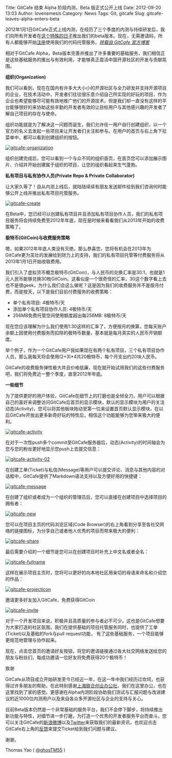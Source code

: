 Title: GitCafe 结束 Alpha 阶段内测，Beta 版正式公开上线
Date: 2012-09-20 13:03
Author: lovenemesis
Category: News
Tags: Git, gitcafe
Slug: gitcafe-leaves-alpha-enters-beta

2012年1月1日GitCafe正式上线内测，在经历了三个季度的内测与持续研发后，我们向所有开发者在[这个特殊的日子](http://softwarefreedomday.org/)推出我们的beta版本。现在，无需邀请码，所有人都能够开始[注册](http://gitcafe.com/signup)使用我们的代码托管服务。*[转载自
GitCafe 官方博客](http://blog.gitcafe.com/92.html)*

相对于GitCafe
Alpha，Beta版本完善并推出了许多重要的基础服务，我们相信正是这些基础服务的推出与有效利用，才能够真正盘活中国开源社区的开发与贡献氛围。

**组织(Organization)**

我们可以看到，现在在国内有许多大大小小的开源社区与全力研发并支持开源项目的企业，在技术活动中，开发者们往往很乐意介绍自己所实现的好玩的项目，作为企业也希望能够尽可能有效地推广他们的开源技术，但是我们却一直没有这样的平台能够很好的来协助这些辛勤的开发者有效的让目标用户与其他感兴趣的开发者了解自己项目的存在与使命。

组织功能就是为了解决这一问题而诞生，我们允许任一用户自行创建组织，以一个官方的名义去发起一些项目来让开发者们关注和参与。在用户的首页与右上角下拉菜单中，都可以看到创建组织的按钮。

[![](http://lt-file.b0.upaiyun.com/files/2012/09/gitcafe-organization.png "gitcafe-organization")](http://lt-file.b0.upaiyun.com/files/2012/09/gitcafe-organization.png)

组织创建完成后，您可以看到一个与众不同的组织首页，在首页您可以添加展示图片、介绍并开始创建属于组织的项目，让您的组织看起来生气蓬勃。

**私有项目与私有协作人员(Private Repo & Private Collaborator)**

让大家久等了！自从内测上线后，就陆陆续续有朋友发送邮件给到我们咨询何时能够公开上线并推出私有项目托管服务。

[![](http://lt-file.b0.upaiyun.com/files/2012/09/gitcafe-create.png "gitcafe-create")](http://lt-file.b0.upaiyun.com/files/2012/09/gitcafe-create.png)

在Beta中，您已经可以创建私有项目并且添加私有项目协作人员，我们的私有项目服务将会持续免费至2012年年底，现在是时候来看看我们从2013年开始的收费策略了。

**极特币(GitCoin)与收费服务策略**

嗯，如果2012年年底人类没有灭绝，那么恭喜您，您将有机会在2013年为GitCafe更为茁壮的发展给到财力上的支持，我们的私有项目托管等付费服务将从2013年1月1日开始收取费用。

我们引入了虚拟货币概念极特币(GitCoin)，与人民币的兑换汇率是30:1，也就是1元人民币能够兑换30枚GitCoin。这看似是一个很奇怪的汇率，30这个数字看上去也不是很geek，为什么我们会这么做呢？这是因为我们的收费服务并不是按月付费，而是按天，以下是我们目前付费服务的收费策略：

-   单个私有项目: 4极特币/天
-   添加单个私有项目协作人员: 4极特币/天
-   256MB免费托管空间使用额度超出每256MB: 8极特币/天

现在您应该理解为什么我们使用1:30这样的汇率了，方便按月的换算，您每天账户余额上因使用付费服务而扣除的极特币数量，基本就是每月真实的人民币开销额度。

举个例子，作为一个GitCafe用户我如果现在有两个私有项目，三个私有项目协作人员，那么我每天将会使用(2+3)*4共20极特币，每个月支出约20块人民币。

GitCafe的收费服务弹性极大并且价格低廉，现在就开始试用我们的这些付费服务吧，我们将免费近一整个季度，直至2012年年底。

**一些细节**

为了提供更好的用户体验，GitCafe在细节上的打磨也是全倾全力，用户可以根据自己的喜好来调整访问GitCafe后首页的显示模块，默认的显示模块为用户的关注动态(Activity)，您可以将其他板块拖动至第一位来设置首页默认显示模块，在以后GitCafe开放出更多新奇好玩的特性后，相信这个功能能够为您带来极大的便利。

[![](http://lt-file.b0.upaiyun.com/files/2012/09/gitcafe-activity.png "gitcafe-activity")](http://lt-file.b0.upaiyun.com/files/2012/09/gitcafe-activity.png)

在对于一次性push多个commit至GitCafe服务器后，动态(Activity)的时间轴会为您与您的粉丝更好地显示您push上去提交信息：

[![](http://lt-file.b0.upaiyun.com/files/2012/09/gitcafe-activity-02.png "gitcafe-activity-02")](http://lt-file.b0.upaiyun.com/files/2012/09/gitcafe-activity-02.png)

在创建工单(Ticket)与私信(Message)等用户可以提交评论、消息与其他内容的对话框中，GitCafe提供了Markdown语法支持以及方便好用的快捷键：

[![](http://lt-file.b0.upaiyun.com/files/2012/09/gitcafe-message.png "gitcafe-message")](http://lt-file.b0.upaiyun.com/files/2012/09/gitcafe-message.png)

在创建了组织或者成为一个组织的管理员后，您可以直接在创建项目中选择项目的拥有者：

[![](http://lt-file.b0.upaiyun.com/files/2012/09/gitcafe-new.png "gitcafe-new")](http://lt-file.b0.upaiyun.com/files/2012/09/gitcafe-new.png)

您可以在项目主页的代码浏览区域(Code
Browser)的右上角看到分享至各社交网络的链接图标，为分享自己或者他人优秀的项目而带来极大的便利：

[![](http://lt-file.b0.upaiyun.com/files/2012/09/gitcafe-share.png "gitcafe-share")](http://lt-file.b0.upaiyun.com/files/2012/09/gitcafe-share.png)

最后需要介绍的一个细节是您可以在创建项目时补充上中文名或者全名：

[![](http://lt-file.b0.upaiyun.com/files/2012/09/gitcafe-fullname.png "gitcafe-fullname")](http://lt-file.b0.upaiyun.com/files/2012/09/gitcafe-fullname.png)

这样在展示项目主页时，您将可以更好的向本地社区用亲切的母语来命名和介绍您的作品：

[![](http://lt-file.b0.upaiyun.com/files/2012/09/gitcafe-projecticon.png "gitcafe-projecticon")](http://lt-file.b0.upaiyun.com/files/2012/09/gitcafe-projecticon.png)

邀请更多好友加入GitCafe，免费获得GitCoin

[![](http://lt-file.b0.upaiyun.com/files/2012/09/gitcafe-invite.png "gitcafe-invite")](http://lt-file.b0.upaiyun.com/files/2012/09/gitcafe-invite.png)

对于一个开发项目来说，积极并且高质量的参与者必不可少，这也是GitCafe想要为大家打造的社区氛围，我们在提供基础的项目托管服务同时，也提供了工单(Ticket)以及基础的fork与pull
request功能， 有了这些基础服务，一个项目能够更规范地管理与协作起来。

现在，点击您首页的邀请好友按钮，将您的邀请链接通过各大社交网络发送给您的朋友与粉丝们，每成功邀请一位好友将免费获得20个极特币！

致谢

GitCafe从项目成立开始研发至今已经近一年，在这一年中我们经历过坎坷，也获得过许多朋友的帮助，在此特别感谢[上海联合创业办公社](http://people-squared.com/)，我们在这里办公，也在这里找到了家的感觉。更感谢在Alpha内测阶段协助我们测试与汇报问题与改进建议的近1000位内测用户以及来自各众多开源社区与企业的支持与关心。

目前Beta版本仍然是一个非常基础的服务平台，我们不会停下脚步，将持续推出新功能与特性，对细节进一步打磨，为打造一个优秀的开发者服务平台而奋斗。您可以关注GitCafe的[新浪微博](http://weibo.com/gitcafe)以及[Twitter](http://twitter.com/gitcafe)来获取我们的最新资讯，也欢迎点击GitCafe右上角的[反馈](http://gitcafe.com/feedback)来提交Ticket给到我们问题与建议。

谢谢。

Thomas Yao ( [@ghosTM55](http://weibo.com/ghostm55) )
